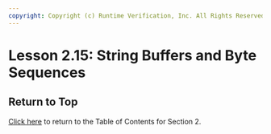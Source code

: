 ```yaml
---
copyright: Copyright (c) Runtime Verification, Inc. All Rights Reserved.
---
```


# Lesson 2.15: String Buffers and Byte Sequences

## Return to Top

[Click here](../README.md) to return to the Table of Contents for Section 2.

